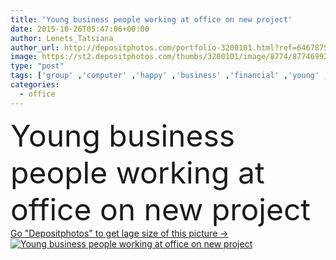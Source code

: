 ```yaml
---
title: 'Young business people working at office on new project'
date: 2015-10-26T05:47:06+00:00
author: Lenets_Tatsiana
author_url: http://depositphotos.com/portfolio-3200101.html?ref=64678756
image: https://st2.depositphotos.com/thumbs/3200101/image/8774/87746992/api_thumb_450.jpg?forcejpeg=true
type: "post"
tags: ['group' ,'computer' ,'happy' ,'business' ,'financial' ,'young' ,'smiling' ,'people' ,'happiness' ,'cheerful' ,'caucasian' ,'Men' ,'corporate' ,'office' ,'woman' ,'talking' ,'laptop' ,'data' ,'work' ,'businessman' ,'desk' ,'indoors' ,'project' ,'discussion' ,'attractive' ,'analyzing' ,'team' ,'teamwork' ,'designer' ,'chart' ,'meeting' ,'partners' ,'of' ,'partnership' ,'employee' ,'brainstorm' ,'cooperating' ]
categories: 
  - office
---
```

<div aling="center">
            <font size="60"> Young business people working at office on new project</font>   
</div>
<div>
    <a href='https://depositphotos.com/87746992/stock-photo-young-business-people-working-at.html?ref=64678756' target=_blank > Go "Depositphotos" to get lage size of this picture ->
        <img href='https://depositphotos.com/87746992/stock-photo-young-business-people-working-at.html?ref=64678756' src='https://st2.depositphotos.com/3200101/8774/i/950/depositphotos_87746992-stock-photo-young-business-people-working-at.jpg?forcejpeg=true' alt='Young business people working at office on new project' >
    </a>
</div>
